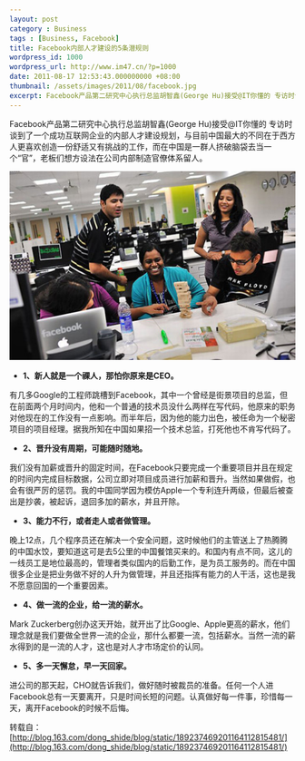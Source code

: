 ```yaml
---
layout: post
category : Business
tags : [Business, Facebook]
title: Facebook内部人才建设的5条潜规则
wordpress_id: 1000
wordpress_url: http://www.im47.cn/?p=1000
date: 2011-08-17 12:53:43.000000000 +08:00
thumbnail: /assets/images/2011/08/facebook.jpg
excerpt: Facebook产品第二研究中心执行总监胡智鑫(George Hu)接受@IT你懂的 专访时谈到了一个成功互联网企业的内部人才建设规划，与目前中国最大的不同在于西方人更喜欢创造一份舒适又有挑战的工作，而在中国是一群人挤破脑袋去当一个“官”，老板们想方设法在公司内部制造官僚体系留人。
---
```

Facebook产品第二研究中心执行总监胡智鑫(George Hu)接受@IT你懂的 专访时谈到了一个成功互联网企业的内部人才建设规划，与目前中国最大的不同在于西方人更喜欢创造一份舒适又有挑战的工作，而在中国是一群人挤破脑袋去当一个“官”，老板们想方设法在公司内部制造官僚体系留人。

![/assets/images/2011/08/facebook.jpg](/assets/images/2011/08/facebook.jpg)

* **1、新人就是一个祼人，那怕你原来是CEO。**

有几多Google的工程师跳槽到Facebook，其中一个曾经是街景项目的总监，但在前面两个月时间内，他和一个普通的技术员没什么两样在写代码，他原来的职务对他现在的工作没有一点影响。而半年后，因为他的能力出色，被任命为一个秘密项目的项目经理。据我所知在中国如果招一个技术总监，打死他也不肯写代码了。

* **2、晋升没有周期，可能随时随地。**

我们没有加薪或晋升的固定时间，在Facebook只要完成一个重要项目并且在规定的时间内完成目标数据，公司立即对项目成员进行加薪和晋升。当然如果做假，也会有很严厉的惩罚。我的中国同学因为模仿Apple一个专利连升两级，但最后被查出是抄袭，被起诉，退回多加的薪水，并且开除。

* **3、能力不行，或者走人或者做管理。**

晚上12点，几个程序员还在解决一个安全问题，这时候他们的主管送上了热腾腾的中国水饺，要知道这可是去5公里的中国餐馆买来的。和国内有点不同，这儿的一线员工是地位最高的，管理者类似国内的后勤工作，是为员工服务的。而在中国很多企业是把业务做不好的人升为做管理，并且还指挥有能力的人干活，这也是我不愿意回国的一个重要因素。

* **4、做一流的企业，给一流的薪水。**

Mark Zuckerberg创办这天开始，就开出了比Google、Apple更高的薪水，他们理念就是我们要做全世界一流的企业，那什么都要一流，包括薪水。当然一流的薪水得到的是一流的人才，这也是对人才市场定价的认同。

* **5、多一天懈怠，早一天回家。**

进公司的那天起，CHO就告诉我们，做好随时被裁员的准备。任何一个人进Facebook总有一天要离开，只是时间长短的问题。认真做好每一件事，珍惜每一天，离开Facebook的时候不后悔。

转载自：[http://blog.163.com/dong_shide/blog/static/189237469201164112815481/](http://blog.163.com/dong_shide/blog/static/189237469201164112815481/)